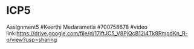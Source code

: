 # ICP5
Assignment5
#Keerthi Medarametla
#700758678
#video link:https://drive.google.com/file/d/17iftJC5_V8PjQcB12i4Tk8RmpdKn_R-o/view?usp=sharing

